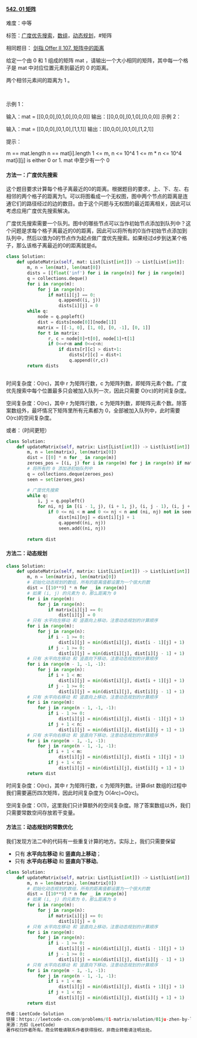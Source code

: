 #### [542. 01 矩阵](https://leetcode-cn.com/problems/01-matrix/)

难度：中等

标签：[广度优先搜索](../原理/广度优先搜索.md)，[数组](../原理/数组.md)，[动态规划](../原理/动态规划.md)，#矩阵

相同题目： [剑指 Offer II 107. 矩阵中的距离](https://leetcode-cn.com/problems/2bCMpM/)

给定一个由 0 和 1 组成的矩阵 mat ，请输出一个大小相同的矩阵，其中每一个格子是 mat 中对应位置元素到最近的 0 的距离。

两个相邻元素间的距离为 1 。

 

示例 1：



输入：mat = [[0,0,0],[0,1,0],[0,0,0]]
输出：[[0,0,0],[0,1,0],[0,0,0]]
示例 2：



输入：mat = [[0,0,0],[0,1,0],[1,1,1]]
输出：[[0,0,0],[0,1,0],[1,2,1]]


提示：

m == mat.length
n == mat[i].length
1 <= m, n <= 10^4
1 <= m * n <= 10^4
mat[i][j] is either 0 or 1.
mat 中至少有一个 0 



#### 方法一：广度优先搜索

这个题目要求计算每个格子离最近的0的距离。根据题目的要求，上、下、左、右相邻的两个格子的距离为1。可以将图看成一个无权图，图中两个节点的距离是连通它们的路径经过的边的数目。由于这个问题与无权图的最近距离相关，因此可以考虑应用广度优先搜索解决。

广度优先搜索需要一个队列。图中的哪些节点可以当作初始节点添加到队列中？这个问题是求每个格子离最近的0的距离，因此可以将所有的0当作初始节点添加到队列中，然后以值为0的节点作为起点做广度优先搜索。如果经过d步到达某个格子，那么该格子离最近的0的距离就是d。

```python
class Solution:
    def updateMatrix(self, mat: List[List[int]]) -> List[List[int]]:
        m, n = len(mat), len(mat[0])
        dists = [[float('inf') for i in range(n)] for j in range(m)]
        q = collections.deque()
        for i in range(m):
            for j in range(n):
                if mat[i][j] == 0:
                    q.append((i, j))
                    dists[i][j] = 0
        while q:
            node = q.popleft()
            dist = dists[node[0]][node[1]]
            matrix = [[-1, 0], [1, 0], [0, -1], [0, 1]]
            for t in matrix:
                r, c = node[0]+t[0], node[1]+t[1]
                if 0<=r<m and 0<=c<n:
                    if dists[r][c] > dist+1:
                        dists[r][c] = dist+1
                        q.append((r,c))
        return dists
   
```

 时间复杂度：O(rc)，其中 r 为矩阵行数，c 为矩阵列数，即矩阵元素个数。广度优先搜索中每个位置最多只会被加入队列一次，因此只需要 O(rc)的时间复杂度。

空间复杂度：O(rc)，其中 r 为矩阵行数，c 为矩阵列数，即矩阵元素个数。除答案数组外，最坏情况下矩阵里所有元素都为 0，全部被加入队列中，此时需要 O(rc)的空间复杂度。

或者：（时间更短）

```python
class Solution:
    def updateMatrix(self, matrix: List[List[int]]) -> List[List[int]]:
        m, n = len(matrix), len(matrix[0])
        dist = [[0] * n for _ in range(m)]
        zeroes_pos = [(i, j) for i in range(m) for j in range(n) if matrix[i][j] == 0]
        # 将所有的 0 添加进初始队列中
        q = collections.deque(zeroes_pos)
        seen = set(zeroes_pos)

        # 广度优先搜索
        while q:
            i, j = q.popleft()
            for ni, nj in [(i - 1, j), (i + 1, j), (i, j - 1), (i, j + 1)]:
                if 0 <= ni < m and 0 <= nj < n and (ni, nj) not in seen:
                    dist[ni][nj] = dist[i][j] + 1
                    q.append((ni, nj))
                    seen.add((ni, nj))
        
        return dist
```



#### 方法二：动态规划

```python
class Solution:
    def updateMatrix(self, matrix: List[List[int]]) -> List[List[int]]:
        m, n = len(matrix), len(matrix[0])
        # 初始化动态规划的数组，所有的距离值都设置为一个很大的数
        dist = [[10**9] * n for _ in range(m)]
        # 如果 (i, j) 的元素为 0，那么距离为 0
        for i in range(m):
            for j in range(n):
                if matrix[i][j] == 0:
                    dist[i][j] = 0
        # 只有 水平向左移动 和 竖直向上移动，注意动态规划的计算顺序
        for i in range(m):
            for j in range(n):
                if i - 1 >= 0:
                    dist[i][j] = min(dist[i][j], dist[i - 1][j] + 1)
                if j - 1 >= 0:
                    dist[i][j] = min(dist[i][j], dist[i][j - 1] + 1)
        # 只有 水平向左移动 和 竖直向下移动，注意动态规划的计算顺序
        for i in range(m - 1, -1, -1):
            for j in range(n):
                if i + 1 < m:
                    dist[i][j] = min(dist[i][j], dist[i + 1][j] + 1)
                if j - 1 >= 0:
                    dist[i][j] = min(dist[i][j], dist[i][j - 1] + 1)
        # 只有 水平向右移动 和 竖直向上移动，注意动态规划的计算顺序
        for i in range(m):
            for j in range(n - 1, -1, -1):
                if i - 1 >= 0:
                    dist[i][j] = min(dist[i][j], dist[i - 1][j] + 1)
                if j + 1 < n:
                    dist[i][j] = min(dist[i][j], dist[i][j + 1] + 1)
        # 只有 水平向右移动 和 竖直向下移动，注意动态规划的计算顺序
        for i in range(m - 1, -1, -1):
            for j in range(n - 1, -1, -1):
                if i + 1 < m:
                    dist[i][j] = min(dist[i][j], dist[i + 1][j] + 1)
                if j + 1 < n:
                    dist[i][j] = min(dist[i][j], dist[i][j + 1] + 1)
        return dist
```

时间复杂度：O(rc)，其中 r 为矩阵行数，c 为矩阵列数。计算dist 数组的过程中我们需要遍历四次矩阵，因此时间复杂度为 O(4rc)=O(rc)。

空间复杂度：O(1)，这里我们只计算额外的空间复杂度。除了答案数组以外，我们只需要常数空间存放若干变量。

#### 方法三：动态规划的常数优化

我们发现方法二中的代码有一些重复计算的地方。实际上，我们只需要保留

- 只有 **水平向左移动** 和 **竖直向上移动**；
- 只有 **水平向右移动** 和 **竖直向下移动**。

```python
class Solution:
    def updateMatrix(self, matrix: List[List[int]]) -> List[List[int]]:
        m, n = len(matrix), len(matrix[0])
        # 初始化动态规划的数组，所有的距离值都设置为一个很大的数
        dist = [[10**9] * n for _ in range(m)]
        # 如果 (i, j) 的元素为 0，那么距离为 0
        for i in range(m):
            for j in range(n):
                if matrix[i][j] == 0:
                    dist[i][j] = 0
        # 只有 水平向左移动 和 竖直向上移动，注意动态规划的计算顺序
        for i in range(m):
            for j in range(n):
                if i - 1 >= 0:
                    dist[i][j] = min(dist[i][j], dist[i - 1][j] + 1)
                if j - 1 >= 0:
                    dist[i][j] = min(dist[i][j], dist[i][j - 1] + 1)
        # 只有 水平向右移动 和 竖直向下移动，注意动态规划的计算顺序
        for i in range(m - 1, -1, -1):
            for j in range(n - 1, -1, -1):
                if i + 1 < m:
                    dist[i][j] = min(dist[i][j], dist[i + 1][j] + 1)
                if j + 1 < n:
                    dist[i][j] = min(dist[i][j], dist[i][j + 1] + 1)
        return dist

作者：LeetCode-Solution
链接：https://leetcode-cn.com/problems/01-matrix/solution/01ju-zhen-by-leetcode-solution/
来源：力扣（LeetCode）
著作权归作者所有。商业转载请联系作者获得授权，非商业转载请注明出处。
```


